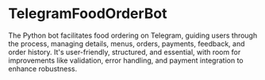 # TelegramFoodOrderBot
The Python bot facilitates food ordering on Telegram, guiding users through the process, managing details, menus, orders, payments, feedback, and order history. It's user-friendly, structured, and essential, with room for improvements like validation, error handling, and payment integration to enhance robustness.
